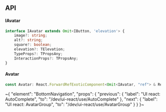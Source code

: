 

## API

#### IAvatar

```ts
interface IAvatar extends Omit<IButton, 'elevation'> {
    image?: string;
    alt?: string;
    square?: boolean;
    elevation?: TElevation;
    TypeProps?: TPropsAny;
    InteractionProps?: TPropsAny;
}
```

#### Avatar

```ts
const Avatar: React.ForwardRefExoticComponent<Omit<IAvatar, "ref"> & React.RefAttributes<unknown>>;
```


~{
  "element": "BottomNavigation",
  "props": {
    "previous": {
      "label": "UI react: AutoComplete",
      "to": "/dev/ui-react/use/AutoComplete"
    },
    "next": {
      "label": "UI react: AvatarGroup",
      "to": "/dev/ui-react/use/AvatarGroup"
    }
  }
}~

